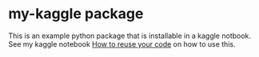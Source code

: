 # my-kaggle package

This is an example python package that is installable in a kaggle notbook. See my kaggle notebook [How to reuse your code](https://www.kaggle.com/code/nnjjpp/how-to-reuse-your-code) on how to use this.
